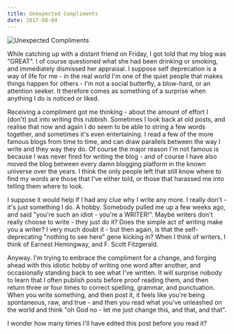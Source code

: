 ```yaml
---
title: Unexpected Compliments
date: 2017-08-04
---
```


![Unexpected Compliments](https://source.unsplash.com/d34DtRp1bqo/1600x900)

While catching up with a distant friend on Friday, I got told that my blog was "GREAT". I of course questioned what she had been drinking or smoking, and immediately dismissed her appraisal. I suppose self deprecation is a way of life for me - in the real world I'm one of the quiet people that makes things happen for others - I'm not a social butterfly, a blow-hard, or an attention seeker. It therefore comes as something of a surprise when anything I do is noticed or liked.

Receiving a compliment got me thinking - about the amount of effort I (don't) put into writing this rubbish. Sometimes I look back at old posts, and realise that now and again I do seem to be able to string a few words together, and sometimes it's even entertaining. I read a few of the more famous blogs from time to time, and can draw parallels between the way I write and they way they do. Of course the major reason I'm not famous is because I was never fired for writing the blog - and of course I have also moved the blog between every damn blogging platform in the known universe over the years. I think the only people left that still know where to find my words are those that I've either told, or those that harassed me into telling them where to look.

I suppose it would help if I had any clue why I write any more. I really don't - it's just something I do. A hobby. Somebody pulled me up a few weeks ago, and said "you're such an idiot - you're a WRITER!". Maybe writers don't really choose to write - they just do it? Does the simple act of writing make you a writer? I very much doubt it - but then again, is that the self-deprecating "nothing to see here" gene kicking in? When I think of writers, I think of Earnest Hemingway, and F. Scott Fitzgerald.

Anyway. I'm trying to embrace the compliment for a change, and forging ahead with this idiotic hobby of writing one word after another, and occasionally standing back to see what I've written. It will surprise nobody to learn that I often publish posts before proof reading them, and then return three or four times to correct spelling, grammar, and punctuation. When you write something, and then post it, it feels like you're being spontaneous, raw, and true - and then you read what you've unleashed on the world and think "oh God no - let me just change this, and that, and that".

I wonder how many times I'll have edited this post before you read it?
